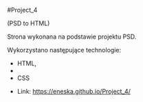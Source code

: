 #Project_4

(PSD to HTML)

Strona wykonana na podstawie projektu PSD.

Wykorzystano następujące technologie:
<ul>
<li>HTML,<li>
<li> CSS <li>

Link: https://eneska.github.io/Project_4/
